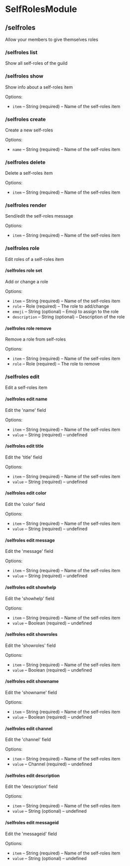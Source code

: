 # SelfRolesModule

## /selfroles

Allow your members to give themselves roles

### /selfroles list

Show all self-roles of the guild

### /selfroles show

Show info about a self-roles item

Options:

- `item` &ndash; String (required) &ndash; Name of the self-roles item

### /selfroles create

Create a new self-roles

Options:

- `name` &ndash; String (required) &ndash; Name of the self-roles item

### /selfroles delete

Delete a self-roles item

Options:

- `item` &ndash; String (required) &ndash; Name of the self-roles item

### /selfroles render

Send/edit the self-roles message

Options:

- `item` &ndash; String (required) &ndash; Name of the self-roles item

### /selfroles role

Edit roles of a self-roles item

#### /selfroles role set

Add or change a role

Options:

- `item` &ndash; String (required) &ndash; Name of the self-roles item
- `role` &ndash; Role (required) &ndash; The role to add/change
- `emoji` &ndash; String (optional) &ndash; Emoji to assign to the role
- `description` &ndash; String (optional) &ndash; Description of the role

#### /selfroles role remove

Remove a role from self-roles

Options:

- `item` &ndash; String (required) &ndash; Name of the self-roles item
- `role` &ndash; Role (required) &ndash; The role to remove


### /selfroles edit

Edit a self-roles item

#### /selfroles edit name

Edit the '⁨name⁩' field

Options:

- `item` &ndash; String (required) &ndash; Name of the self-roles item
- `value` &ndash; String (required) &ndash; undefined

#### /selfroles edit title

Edit the '⁨title⁩' field

Options:

- `item` &ndash; String (required) &ndash; Name of the self-roles item
- `value` &ndash; String (required) &ndash; undefined

#### /selfroles edit color

Edit the '⁨color⁩' field

Options:

- `item` &ndash; String (required) &ndash; Name of the self-roles item
- `value` &ndash; String (required) &ndash; undefined

#### /selfroles edit message

Edit the '⁨message⁩' field

Options:

- `item` &ndash; String (required) &ndash; Name of the self-roles item
- `value` &ndash; String (required) &ndash; undefined

#### /selfroles edit showhelp

Edit the '⁨showhelp⁩' field

Options:

- `item` &ndash; String (required) &ndash; Name of the self-roles item
- `value` &ndash; Boolean (required) &ndash; undefined

#### /selfroles edit showroles

Edit the '⁨showroles⁩' field

Options:

- `item` &ndash; String (required) &ndash; Name of the self-roles item
- `value` &ndash; Boolean (required) &ndash; undefined

#### /selfroles edit showname

Edit the '⁨showname⁩' field

Options:

- `item` &ndash; String (required) &ndash; Name of the self-roles item
- `value` &ndash; Boolean (required) &ndash; undefined

#### /selfroles edit channel

Edit the '⁨channel⁩' field

Options:

- `item` &ndash; String (required) &ndash; Name of the self-roles item
- `value` &ndash; Channel (required) &ndash; undefined

#### /selfroles edit description

Edit the '⁨description⁩' field

Options:

- `item` &ndash; String (required) &ndash; Name of the self-roles item
- `value` &ndash; String (optional) &ndash; undefined

#### /selfroles edit messageid

Edit the '⁨messageid⁩' field

Options:

- `item` &ndash; String (required) &ndash; Name of the self-roles item
- `value` &ndash; String (optional) &ndash; undefined



